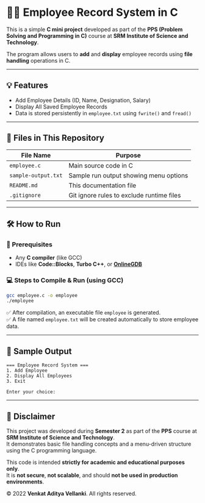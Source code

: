 # 👨‍💼 Employee Record System in C

This is a simple **C mini project** developed as part of the **PPS (Problem Solving and Programming in C)** course at **SRM Institute of Science and Technology**.

The program allows users to **add** and **display** employee records using **file handling** operations in C.

---

## 💡 Features

- Add Employee Details (ID, Name, Designation, Salary)  
- Display All Saved Employee Records  
- Data is stored persistently in `employee.txt` using `fwrite()` and `fread()`

---

## 📂 Files in This Repository

| File Name           | Purpose                                 |
|---------------------|-----------------------------------------|
| `employee.c`         | Main source code in C                   |
| `sample-output.txt`  | Sample run output showing menu options  |
| `README.md`          | This documentation file                 |
| `.gitignore`         | Git ignore rules to exclude runtime files |

---

## 🛠 How to Run

### 🧱 Prerequisites

- Any **C compiler** (like GCC)
- IDEs like **Code::Blocks**, **Turbo C++**, or [**OnlineGDB**](https://www.onlinegdb.com/online_c_compiler)

### 💻 Steps to Compile & Run (using GCC)

```bash
gcc employee.c -o employee
./employee
```

✅ After compilation, an executable file `employee` is generated.  
✅ A file named `employee.txt` will be created automatically to store employee data.

---

## 📌 Sample Output

```text
=== Employee Record System ===
1. Add Employee
2. Display All Employees
3. Exit

Enter your choice:
```

---

## 📄 Disclaimer

This project was developed during **Semester 2** as part of the **PPS** course at **SRM Institute of Science and Technology**.  
It demonstrates basic file handling concepts and a menu-driven structure using the C programming language.

This code is intended **strictly for academic and educational purposes only**.  
It is **not secure**, **not scalable**, and should **not be used in production environments**.

© 2022 **Venkat Aditya Vellanki**. All rights reserved.
